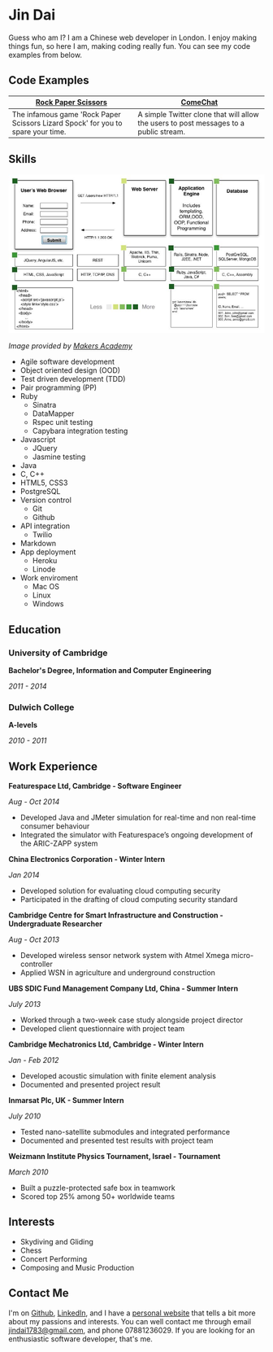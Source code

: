 # Jin Dai

Guess who am I?
I am a Chinese web developer in London. I enjoy making things fun, so here I am, making coding really fun. You can see my code examples from below.

## Code Examples

[Rock Paper Scissors] | [ComeChat]
--- | ---
The infamous game 'Rock Paper Scissors Lizard Spock' for you to spare your time. | A simple Twitter clone that will allow the users to post messages to a public stream.

[Rock Paper Scissors]: https://github.com/jindai1783/Rock-Paper-Scissors-Lizard-Spock
[ComeChat]: https://github.com/jindai1783/ComeChat

## Skills

![alt text][3-tier]

[3-tier]: 3-tier.jpg "Three Tier Web Architecture"
*Image provided by [Makers Academy]*

[Makers Academy]: https://github.com/makersacademy/course/blob/master/intro.md

* Agile software development 
* Object oriented design (OOD)
* Test driven development (TDD)
* Pair programming (PP)
* Ruby
  * Sinatra
  * DataMapper
  * Rspec unit testing
  * Capybara integration testing
* Javascript
  * JQuery
  * Jasmine testing
* Java
* C, C++
* HTML5, CSS3
* PostgreSQL
* Version control
  * Git
  * Github
* API integration
  * Twilio
* Markdown
* App deployment
  * Heroku
  * Linode
* Work enviroment
  * Mac OS
  * Linux
  * Windows

## Education

### University of Cambridge
**Bachelor's Degree, Information and Computer Engineering**

*2011 - 2014*

### Dulwich College
**A-levels**

*2010 - 2011*

## Work Experience
**Featurespace Ltd, Cambridge - Software Engineer**

*Aug - Oct 2014*

* Developed Java and JMeter simulation for real-time and non real-time consumer behaviour
* Integrated the simulator with Featurespace’s ongoing development of the ARIC-ZAPP system

**China Electronics Corporation - Winter Intern**

*Jan 2014*

* Developed solution for evaluating cloud computing security
* Participated in the drafting of cloud computing security standard

**Cambridge Centre for Smart Infrastructure and Construction - Undergraduate Researcher**

*Aug - Oct 2013*

* Developed wireless sensor network system with Atmel Xmega micro-controller
* Applied WSN in agriculture and underground construction

**UBS SDIC Fund Management Company Ltd, China - Summer Intern**

*July 2013*

* Worked through a two-week case study alongside project director
* Developed client questionnaire with project team

**Cambridge Mechatronics Ltd, Cambridge - Winter Intern**

*Jan - Feb 2012*

* Developed acoustic simulation with finite element analysis
* Documented and presented project result

**Inmarsat Plc, UK - Summer Intern**

*July 2010*

* Tested nano-satellite submodules and integrated performance
* Documented and presented test results with project team

**Weizmann Institute Physics Tournament, Israel - Tournament**

*March 2010*

* Built a puzzle-protected safe box in teamwork
* Scored top 25% among 50+ worldwide teams

## Interests

* Skydiving and Gliding
* Chess
* Concert Performing
* Composing and Music Production

## Contact Me

I'm on [Github], [LinkedIn], and I have a [personal website] that tells a bit more about my passions and interests. You can well contact me through email jindai1783@gmail.com, and phone 07881236029. If you are looking for an enthusiastic software developer, that's me.

[Github]: https://github.com/jindai1783
[LinkedIn]: https://www.linkedin.com/in/jindai1783
[personal website]: jindai.co.uk
